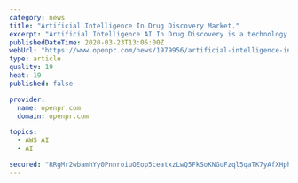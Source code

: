 ```yaml
---
category: news
title: "Artificial Intelligence In Drug Discovery Market."
excerpt: "Artificial Intelligence AI In Drug Discovery is a technology that uses and different algorithms that value add in decision making processes for drug discovery The increasing cases of rare diseases and demand for personalized drugs are the major factor fueling"
publishedDateTime: 2020-03-23T13:05:00Z
webUrl: "https://www.openpr.com/news/1979956/artificial-intelligence-in-drug-discovery-market-market-2020"
type: article
quality: 19
heat: 19
published: false

provider:
  name: openpr.com
  domain: openpr.com

topics:
  - AWS AI
  - AI

secured: "RRgMr2wbamhYy0PnnroiuOEop5ceatxzLwQ5FkSoKNGuFzql5qaTK7yAfXHphPDuAcBuncn/dja/I9+aWJGsL5aqyB0lHMM+YT+ae30UHPxfEKTyo8NW84H6SvgUtkbR/1mUXZ+3IAr8Jg1L6a1wFdq9bzpdSw/HkXLR+SzzDOj6RaiAArb/IP3gRVHrzPI0p2/sCeqfLN7NCHZpy3OlKjp2Io+YXiflPlGDvG4K/cAn2o3snA/UgsC/sw1up9FqH6zP4fTmQ2tRVCf7onM9Dsn5D0Y6UYuGDUBMUPT1Cgd+QtFDLHOPe2w6QBdfHIEVtK3EnmD1TGiqdeJAwXhTM46XwT82UFgT6YoXXcX7tRgYENU3Ke9qVBEHppB99QlbPxFoBJ4ioAM05v6QwS22c+934rAEd/PXNxGSdGNtfar1aY8FVLQrkXcVeVNLacG917uQYz/kJxBKhlPTWGLJfEqn8DVs08qqyGGMwCT2kjY=;fFgAFPfLLnx0qE1MXL++2Q=="
---
```



